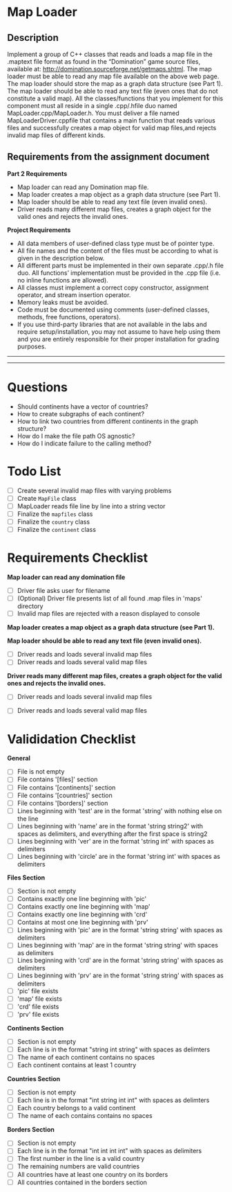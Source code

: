 # Map Loader

## Description

Implement a group of C++ classes that reads and loads a map file in the .maptext file format as found in the “Domination” game source files, available at: http://domination.sourceforge.net/getmaps.shtml. The map loader must be able to read any map file available on the above web page. The map loader should store the map as a graph data structure (see Part 1). The map loader should be able to read any text file (even ones that do not constitute a valid map). All the classes/functions that you implement for this component must all reside in a single .cpp/.hfile duo named MapLoader.cpp/MapLoader.h. You must deliver a file named MapLoaderDriver.cppfile that contains a main function that reads various files and successfully creates a map object for valid map files,and rejects invalid map files of different kinds.

## Requirements from the assignment document

**Part 2 Requirements**
- Map loader can read any Domination map file.
- Map loader creates a map object as a graph data structure (see Part 1).
- Map loader should be able to read any text file (even invalid ones).
- Driver reads many different map files, creates a graph object for the valid ones and rejects the invalid ones.

**Project Requirements**
- All data members of user-defined class type must be of pointer type.
- All file names and the content of the files must be according to what is given in the description below.
- All different parts must be implemented in their own separate .cpp/.h file duo. All functions’ implementation must be provided in the .cpp file (i.e. no inline functions are allowed).
- All classes must implement a correct copy constructor, assignment operator, and stream insertion operator.
- Memory leaks must be avoided.
- Code must be documented using comments (user-defined classes, methods, free functions, operators).
- If you use third-party libraries that are not available in the labs and require setup/installation, you may not assume to have help using them and you are entirely responsible for their proper installation for grading purposes.

---
---

# Questions
- Should continents have a vector of countries?
- How to create subgraphs of each continent?
- How to link two countries from different continents in the graph structure?
- How do I make the file path OS agnostic?
- How do I indicate failure to the calling method?

# Todo List
- [ ] Create several invalid map files with varying problems
- [ ] Create `MapFile` class
- [ ] MapLoader reads file line by line into a string vector
- [ ] Finalize the `mapfiles` class
- [ ] Finalize the `country` class
- [ ] Finalize the `continent` class

# Requirements Checklist
**Map loader can read any domination file**
- [ ] Driver file asks user for filename
- [ ] (Optional) Driver file presents list of all found .map files in 'maps' directory
- [ ] Invalid map files are rejected with a reason displayed to console

**Map loader creates a map object as a graph data structure (see Part 1).**


**Map loader should be able to read any text file (even invalid ones).**
- [ ] Driver reads and loads several invalid map files
- [ ] Driver reads and loads several valid map files

**Driver reads many different map files, creates a graph object for the valid ones and rejects the invalid ones.**
- [ ] Driver reads and loads several invalid map files
- [ ] Driver reads and loads several valid map files


# Valididation Checklist
**General**
- [ ] File is not empty
- [ ] File contains '[files]' section
- [ ] File contains '[continents]' section
- [ ] File contains '[countries]' section
- [ ] File contains '[borders]' section
- [ ] Lines beginning with 'test' are in the format 'string' with nothing else on the line
- [ ] Lines beginning with 'name' are in the format 'string string2' with spaces as delimiters, and everything after the first space is string2
- [ ] Lines beginning with 'ver' are in the format 'string int' with spaces as delimiters
- [ ] Lines beginning with 'circle' are in the format 'string int' with spaces as delimiters

**Files Section**
- [ ] Section is not empty
- [ ] Contains exactly one line beginning with 'pic'
- [ ] Contains exactly one line beginning with 'map'
- [ ] Contains exactly one line beginning with 'crd'
- [ ] Contains at most one line beginning with 'prv'
- [ ] Lines beginning with 'pic' are in the format 'string string' with spaces as delimiters
- [ ] Lines beginning with 'map' are in the format 'string string' with spaces as delimiters
- [ ] Lines beginning with 'crd' are in the format 'string string' with spaces as delimiters
- [ ] Lines beginning with 'prv' are in the format 'string string' with spaces as delimiters
- [ ] 'pic' file exists
- [ ] 'map' file exists
- [ ] 'crd' file exists
- [ ] 'prv' file exists

**Continents Section**
- [ ] Section is not empty
- [ ] Each line is in the format "string int string" with spaces as delimters
- [ ] The name of each continent contains no spaces
- [ ] Each continent contains at least 1 country

**Countries Section**
- [ ] Section is not empty
- [ ] Each line is in the format "int string int int" with spaces as delimters
- [ ] Each country belongs to a valid continent
- [ ] The name of each contains contains no spaces

**Borders Section**
- [ ] Section is not empty
- [ ] Each line is in the format "int int int int" with spaces as delimiters
- [ ] The first number in the line is a valid country
- [ ] The remaining numbers are valid countries
- [ ] All countries have at least one country on its borders
- [ ] All countries contained in the borders section